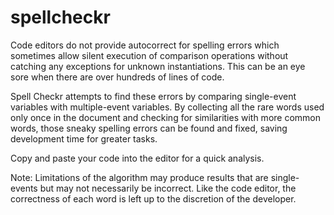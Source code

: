 # spellcheckr

Code editors do not provide autocorrect for spelling errors which sometimes allow silent execution of comparison operations without catching any exceptions for unknown instantiations. This can be an eye sore when there are over hundreds of lines of code.


Spell Checkr attempts to find these errors by comparing single-event variables with multiple-event variables. By collecting all the rare words used only once in the document and checking for similarities with more common words, those sneaky spelling errors can be found and fixed, saving development time for greater tasks.


Copy and paste your code into the editor for a quick analysis.

Note: Limitations of the algorithm may produce results that are single-events but may not necessarily be incorrect. Like the code editor, the correctness of each word is left up to the discretion of the developer.
